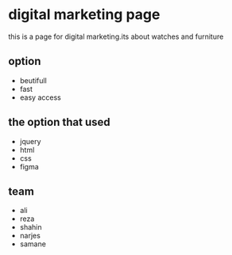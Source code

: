 # digital marketing page
this is a page for digital marketing.its about watches and furniture
## option
- beutifull
- fast
- easy access
## the option that used
- jquery
- html
- css
- figma
## team
- ali
- reza
- shahin
- narjes
- samane
